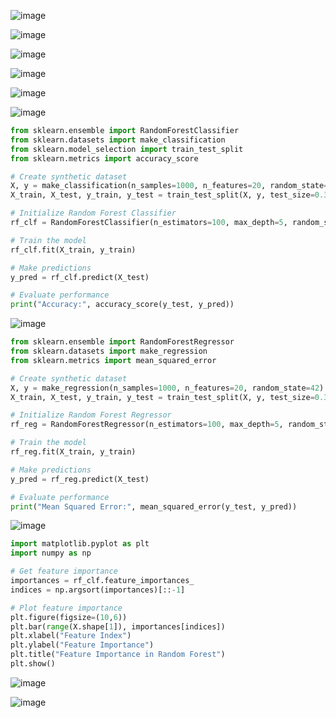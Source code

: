 ![image](https://github.com/user-attachments/assets/714b9308-6cda-4c29-a501-76a2d29d1293)

![image](https://github.com/user-attachments/assets/0a4f00c3-7f28-4ba3-90c2-14481f52daf1)

![image](https://github.com/user-attachments/assets/71b151c5-bbcc-48b1-a353-37980d496b39)

![image](https://github.com/user-attachments/assets/4d19fdde-bd69-48b3-9026-c472b5c7312a)

![image](https://github.com/user-attachments/assets/3d31ba76-dead-4ac8-88f1-0caa77a71a5e)

![image](https://github.com/user-attachments/assets/d9e63d7d-a483-4add-a11f-162125be44c5)

```python
from sklearn.ensemble import RandomForestClassifier
from sklearn.datasets import make_classification
from sklearn.model_selection import train_test_split
from sklearn.metrics import accuracy_score

# Create synthetic dataset
X, y = make_classification(n_samples=1000, n_features=20, random_state=42)
X_train, X_test, y_train, y_test = train_test_split(X, y, test_size=0.3, random_state=42)

# Initialize Random Forest Classifier
rf_clf = RandomForestClassifier(n_estimators=100, max_depth=5, random_state=42)

# Train the model
rf_clf.fit(X_train, y_train)

# Make predictions
y_pred = rf_clf.predict(X_test)

# Evaluate performance
print("Accuracy:", accuracy_score(y_test, y_pred))

```

![image](https://github.com/user-attachments/assets/514b944f-449b-4760-8a9d-8eb956cca221)

```python
from sklearn.ensemble import RandomForestRegressor
from sklearn.datasets import make_regression
from sklearn.metrics import mean_squared_error

# Create synthetic dataset
X, y = make_regression(n_samples=1000, n_features=20, random_state=42)
X_train, X_test, y_train, y_test = train_test_split(X, y, test_size=0.3, random_state=42)

# Initialize Random Forest Regressor
rf_reg = RandomForestRegressor(n_estimators=100, max_depth=5, random_state=42)

# Train the model
rf_reg.fit(X_train, y_train)

# Make predictions
y_pred = rf_reg.predict(X_test)

# Evaluate performance
print("Mean Squared Error:", mean_squared_error(y_test, y_pred))
```

![image](https://github.com/user-attachments/assets/e6935081-15e8-4c70-83f6-786108e1777b)

```python
import matplotlib.pyplot as plt
import numpy as np

# Get feature importance
importances = rf_clf.feature_importances_
indices = np.argsort(importances)[::-1]

# Plot feature importance
plt.figure(figsize=(10,6))
plt.bar(range(X.shape[1]), importances[indices])
plt.xlabel("Feature Index")
plt.ylabel("Feature Importance")
plt.title("Feature Importance in Random Forest")
plt.show()
```

![image](https://github.com/user-attachments/assets/8f50edaf-eded-430d-bb8a-68fae17473f1)

![image](https://github.com/user-attachments/assets/b2f3a3dd-3de2-4474-be37-ef48aadc439a)



